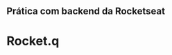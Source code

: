 ## Prática com backend da Rocketseat

# Rocket.q
<!-- https://danrley-lima.github.io/Rocket.q/ -->

